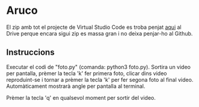 # Aruco

El zip amb tot el projecte de Virtual Studio Code es troba penjat [aqui](https://drive.google.com/drive/folders/13qfh2iZuN18NB4eX2Uu5K_UMZ6QVMspi) al Drive perque encara sigui zip es massa gran i no deixa penjar-ho al Github.

## Instruccions

Executar el codi de "foto.py" (comanda: python3 foto.py). Sortira un video per pantalla, prèmer la tecla 'k' fer primera foto, clicar dins video reproduint-se i tornar a prèmer la tecla 'k' per fer segona foto al final video. Automàticament mostrarà angle per pantalla al terminal.

Prèmer la tecla 'q' en qualsevol moment per sortir del video.
